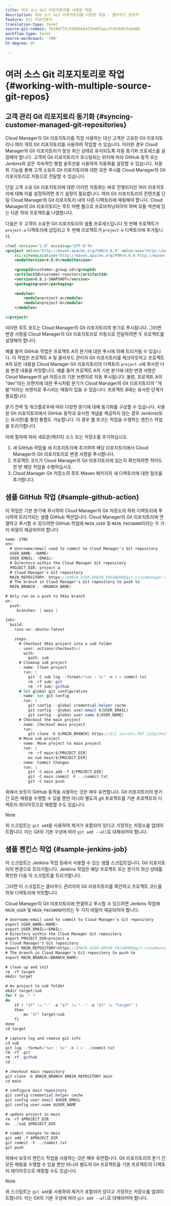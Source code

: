 ```yaml
---
title: 여러 소스 Git 리포지토리를 사용한 작업
description: 여러 소스 Git 리포지토리를 사용한 작업 - 클라우드 관리자
feature: Git 리포지토리
translation-type: tm+mt
source-git-commit: fb10d775c930b5bb475b497aac2fd59b053a9a00
workflow-type: tm+mt
source-wordcount: '749'
ht-degree: 0%

---
```



# 여러 소스 Git 리포지토리로 작업 {#working-with-multiple-source-git-repos}


## 고객 관리 Git 리포지토리 동기화 {#syncing-customer-managed-git-repositories}

Cloud Manager의 Git 리포지토리를 직접 사용하는 대신 고객은 고유한 Git 리포지토리나 여러 개의 Git 리포지토리를 사용하여 작업할 수 있습니다. 이러한 경우 Cloud Manager의 Git 리포지토리가 항상 최신 상태로 유지되도록 자동 동기화 프로세스를 설정해야 합니다. 고객의 Git 리포지토리가 호스팅되는 위치에 따라 GitHub 동작 또는 Jenkins와 같은 지속적인 통합 솔루션을 사용하여 자동화를 설정할 수 있습니다. 자동화 기능을 통해 고객 소유의 Git 리포지토리에 대한 모든 푸시를 Cloud Manager의 Git 리포지토리로 자동으로 전달할 수 있습니다.

단일 고객 소유 Git 리포지토리에 대한 이러한 자동화는 바로 진행되지만 여러 리포지토리에 대해 이를 설정하려면 초기 설정이 필요합니다. 여러 Git 리포지토리의 컨텐츠를 단일 Cloud Manager의 Git 리포지토리 내의 다른 디렉토리에 매핑해야 합니다.  Cloud Manager의 Git 리포지토리는 루트 마벤 폼으로 프로비저닝되어야 하며 모듈 섹션에 있는 다른 하위 프로젝트를 나열합니다.

다음은 두 고객이 소유한 Git 리포지토리의 샘플 프로세스입니다.첫 번째 프로젝트가 `project-a` 디렉토리에 삽입되고 두 번째 프로젝트가 `project-b` 디렉토리에 추가됩니다.

```xml
<?xml version="1.0" encoding="UTF-8"?>
<project xmlns="http://maven.apache.org/POM/4.0.0" xmlns:xsi="http://www.w3.org/2001/XMLSchema-instance"
    xsi:schemaLocation="http://maven.apache.org/POM/4.0.0 http://maven.apache.org/maven-v4_0_0.xsd">
    <modelVersion>4.0.0</modelVersion>
  
    <groupId>customer.group.id</groupId>
    <artifactId>customer-reactor</artifactId>
    <version>0.0.1-SNAPSHOT</version>
    <packaging>pom</packaging>
  
    <modules>
        <module>project-a</module>
        <module>project-b</module>
    </modules>
  
</project>
```

이러한 루트 포트는 Cloud Manager의 Git 리포지토리의 분기로 푸시됩니다. 그러면 변경 사항을 Cloud Manager의 Git 리포지토리로 자동으로 전달하려면 두 프로젝트를 설정해야 합니다.

예를 들어 GitHub 작업은 프로젝트 A의 분기에 대한 푸시에 의해 트리거될 수 있습니다. 이 작업은 프로젝트 A 및 클라우드 관리자 Git 리포지토리를 체크아웃하고 프로젝트 A의 모든 내용을 Cloud Manager Git 리포지토리의 디렉토리 `project-a`에 복사한 다음 변경 내용을 커밋합니다. 예를 들어 프로젝트 A의 기본 분기에 대한 변경 사항은 Cloud Manager의 git 저장소의 기본 브랜치로 자동 푸시됩니다. 물론, 프로젝트 A의 &quot;dev&quot;라는 브랜치에 대한 푸시처럼 분기가 Cloud Manager의 Git 리포지토리의 &quot;개발&quot;이라는 브랜치로 푸시되는 매핑이 있을 수 있습니다. 프로젝트 B에는 유사한 단계가 필요합니다.

분기 전략 및 워크플로우에 따라 다양한 분기에 대해 동기화를 구성할 수 있습니다. 사용된 Git 리포지토리에서 GitHub 동작과 유사한 개념을 제공하지 않는 경우 Jenkins(또는 유사한)를 통한 통합도 가능합니다. 이 경우 웹 후크는 작업을 수행하는 젠킨스 작업을 트리거합니다.

아래 절차에 따라 새로운(제3자) 소스 또는 저장소를 추가하십시오.

1. 새 GitHub 작업을 새 리포지토리에 추가하여 해당 리포지토리에서 Cloud Manager의 Git 리포지토리로 변경 사항을 푸시합니다.
1. 프로젝트 코드가 Cloud Manager의 Git 리포지토리에 있는지 확인하려면 적어도 한 번 해당 작업을 수행하십시오.
1. Cloud Manager Git 저장소의 루트 Maven 패키지의 새 디렉토리에 대한 참조를 추가합니다.


## 샘플 GitHub 작업 {#sample-github-action}

이 작업은 기본 분기에 푸시하여 Cloud Manager의 Git 저장소의 하위 디렉토리에 푸시하여 트리거되는 샘플 GitHub 액션입니다. Cloud Manager의 Git 리포지토리에 연결하고 푸시할 수 있으려면 GitHub 작업에 `MAIN_USER` 및 `MAIN_PASSWORD`이라는 두 가지 비밀이 제공되어야 합니다.

```java
name: SYNC
env:
  # Username/email used to commit to Cloud Manager's Git repository
  USER_NAME: <NAME>
  USER_EMAIL: <EMAIL>
  # Directory within the Cloud Manager Git repository
  PROJECT_DIR: project-a
  # Cloud Manager's Git repository
  MAIN_REPOSITORY: https://$MAIN_USER:$MAIN_PASSWORD@git.cloudmanager.adobe.com/<PATH>
  # The branch in Cloud Manager's Git repository to push to
  MAIN_BRANCH : <BRANCH_NAME>
 
# Only run on a push to this branch
on:
  push:
     branches: [ main ]
 
jobs:
  build:
    runs-on: ubuntu-latest
 
    steps:
      # Checkout this project into a sub folder
      - uses: actions/checkout@v2
        with:
          path: sub
      # Cleanup sub project
      - name: Clean project
        run: |
          git -C sub log --format="%an : %s" -n 1 > commit.txt
          rm -rf sub/.git
          rm -rf sub/.github
      # Set global git configuration
      - name: Set git config
        run: |
          git config --global credential.helper cache
          git config --global user.email ${USER_EMAIL}
          git config --global user.name ${USER_NAME}
      # Checkout the main project
      - name: Checkout main project
        run:
          git clone -b ${MAIN_BRANCH} https://${{ secrets.PAT }}@github.com/${MAIN_REPOSITORY}.git main 
      # Move sub project
      - name: Move project to main project
        run: |
          rm -rf main/${PROJECT_DIR} 
          mv sub main/${PROJECT_DIR}
      - name: Commit Changes
        run: |
          git -C main add -f ${PROJECT_DIR}
          git -C main commit -F ../commit.txt
          git -C main push
```

위에서 보듯이 GitHub 동작을 사용하는 것은 매우 유연합니다. Git 리포지토리의 분기 간 모든 매핑을 수행할 수 있을 뿐만 아니라 별도의 git 프로젝트를 기본 프로젝트의 디렉토리 레이아웃으로 매핑할 수도 있습니다.

>[!NOTE]
>위 스크립트는 `git add`을 사용하여 제거가 포함되어 있다고 가정하는 저장소를 업데이트합니다. 이는 Git의 기본 구성에 따라 `git add --all`로 대체되어야 합니다.

## 샘플 젠킨스 작업 {#sample-jenkins-job}

이 스크립트는 Jenkins 작업 등에서 사용할 수 있는 샘플 스크립트입니다. Git 리포지토리의 변경으로 트리거됩니다. Jenkins 작업은 해당 프로젝트 또는 분기의 최신 상태를 확인한 다음 이 스크립트를 트리거합니다.

그러면 이 스크립트는 클라우드 관리자의 Git 리포지토리를 확인하고 프로젝트 코드를 하위 디렉토리에 커밋합니다.

Cloud Manager의 Git 리포지토리에 연결하고 푸시할 수 있으려면 Jenkins 작업에 `MAIN_USER` 및 `MAIN_PASSWORD`이라는 두 가지 비밀이 제공되어야 합니다.

```java
# Username/email used to commit to Cloud Manager's Git repository
export USER_NAME=<NAME>
export USER_EMAIL=<EMAIL>
# Directory within the Cloud Manager Git repository
export PROJECT_DIR=project-a
# Cloud Manager's Git repository
export MAIN_REPOSITORY=https://$MAIN_USER:$MAIN_PASSWORD@git.cloudmanager.adobe.com/<PATH>
# The branch in Cloud Manager's Git repository to push to
export MAIN_BRANCH=<BRANCH_NAME>
 
# clean up and init
rm -rf target
mkdir target
 
# mv project to sub folder
mkdir target/sub
for f in .* *
do
    if [ "$f" != "." -a "$f" != ".." -a "$f" != "target" ]
    then
        mv "$f" target/sub
    fi
done
cd target
 
# capture log and remove git info
cd sub
git log --format="%an : %s" -n 1 > ../commit.txt
rm -rf .git
rm -rf .github
cd ..
 
# checkout main repository
git clone -b $MAIN_BRANCH $MAIN_REPOSITORY main
cd main
 
# configure main repository
git config credential.helper cache
git config user.email $USER_EMAIL
git config user.name $USER_NAME
 
# update project in main
rm -rf $PROJECT_DIR
mv ../sub $PROJECT_DIR
 
# commit changes to main
git add -f $PROJECT_DIR
git commit -F ../commit.txt
git push
```

위에서 보듯이 젠킨스 작업을 사용하는 것은 매우 유연합니다. Git 리포지토리의 분기 간 모든 매핑을 수행할 수 있을 뿐만 아니라 별도의 Git 프로젝트를 기본 프로젝트의 디렉토리 레이아웃으로 매핑할 수도 있습니다.

>[!NOTE]
>위 스크립트는 `git add`을 사용하여 제거가 포함되어 있다고 가정하는 저장소를 업데이트합니다. 이는 Git의 기본 구성에 따라 `git add --all`로 대체되어야 합니다.